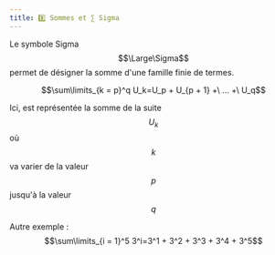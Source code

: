 ```yaml
---
title: 8️⃣ Sommes et ∑ Sigma
---
```


Le symbole Sigma $$\Large\Sigma$$ permet de désigner la somme d'une famille finie de termes.

$$\sum\limits_{k = p}^q U_k=U_p + U_{p + 1} +\ ... +\ U_q$$

Ici, est représentée la somme de la suite $$U_k$$ où $$k$$ va varier de la valeur $$p$$ jusqu'à la valeur $$q$$

Autre exemple : $$\sum\limits_{i = 1}^5 3^i=3^1 + 3^2 + 3^3 + 3^4 + 3^5$$

